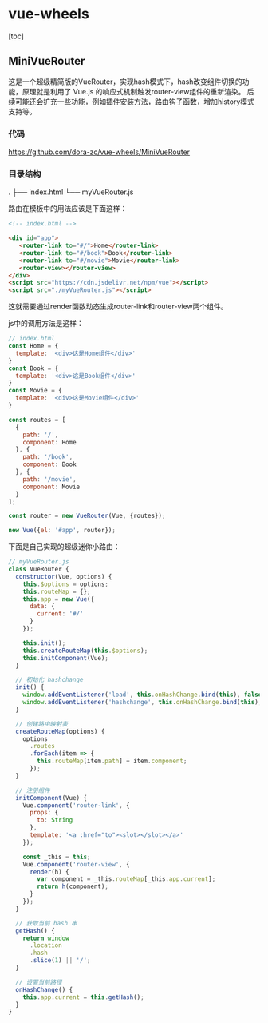 # vue-wheels

[toc]

## MiniVueRouter

这是一个超级精简版的VueRouter，实现hash模式下，hash改变组件切换的功能，原理就是利用了 Vue.js 的响应式机制触发router-view组件的重新渲染。
后续可能还会扩充一些功能，例如插件安装方法，路由钩子函数，增加history模式支持等。

### 代码
https://github.com/dora-zc/vue-wheels/MiniVueRouter


### 目录结构

.
├── index.html
└── myVueRouter.js

路由在模板中的用法应该是下面这样：

```html
<!-- index.html -->

<div id="app">
   <router-link to="#/">Home</router-link>
   <router-link to="#/book">Book</router-link>
   <router-link to="#/movie">Movie</router-link>
   <router-view></router-view>
</div>
<script src="https://cdn.jsdelivr.net/npm/vue"></script>
<script src="./myVueRouter.js"></script>
```

这就需要通过render函数动态生成router-link和router-view两个组件。

js中的调用方法是这样：

```js
// index.html
const Home = {
  template: '<div>这是Home组件</div>'
}
const Book = {
  template: '<div>这是Book组件</div>'
}
const Movie = {
  template: '<div>这是Movie组件</div>'
}

const routes = [
  {
    path: '/',
    component: Home
  }, {
    path: '/book',
    component: Book
  }, {
    path: '/movie',
    component: Movie
  }
];

const router = new VueRouter(Vue, {routes});

new Vue({el: '#app', router});
```

下面是自己实现的超级迷你小路由：

```js
// myVueRouter.js
class VueRouter {
  constructor(Vue, options) {
    this.$options = options;
    this.routeMap = {};
    this.app = new Vue({
      data: {
        current: '#/'
      }
    });

    this.init();
    this.createRouteMap(this.$options);
    this.initComponent(Vue);
  }

  // 初始化 hashchange
  init() {
    window.addEventListener('load', this.onHashChange.bind(this), false);
    window.addEventListener('hashchange', this.onHashChange.bind(this), false);
  }

  // 创建路由映射表
  createRouteMap(options) {
    options
      .routes
      .forEach(item => {
        this.routeMap[item.path] = item.component;
      });
  }

  // 注册组件
  initComponent(Vue) {
    Vue.component('router-link', {
      props: {
        to: String
      },
      template: '<a :href="to"><slot></slot></a>'
    });

    const _this = this;
    Vue.component('router-view', {
      render(h) {
        var component = _this.routeMap[_this.app.current];
        return h(component);
      }
    });
  }

  // 获取当前 hash 串
  getHash() {
    return window
      .location
      .hash
      .slice(1) || '/';
  }

  // 设置当前路径
  onHashChange() {
    this.app.current = this.getHash();
  }
}
```


